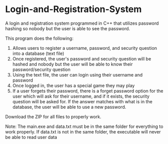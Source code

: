 # Login-and-Registration-System
A login and registration system programmed in C++ that utilizes password hashing so nobody but the user is able to see the password.

This program does the following:
1. Allows users to register a username, password, and security question into a database (text file)
2. Once registered, the user's password and security question will be hashed and nobody but the user will be able to know their password/security question
3. Using the text file, the user can login using their username and password
4. Once logged in, the user has a special game they may play
5. If a user forgets their password, there is a forget password option for the user which will ask for their username, and if it exists, the security question will be asked for. If the answer matches with what is in the database, the user will be able to use a new password.

Download the ZIP for all files to properly work.

Note: The main.exe and data.txt must be in the same folder for everything to work properly. If data.txt is not in the same folder, the executable will never be able to read user data
